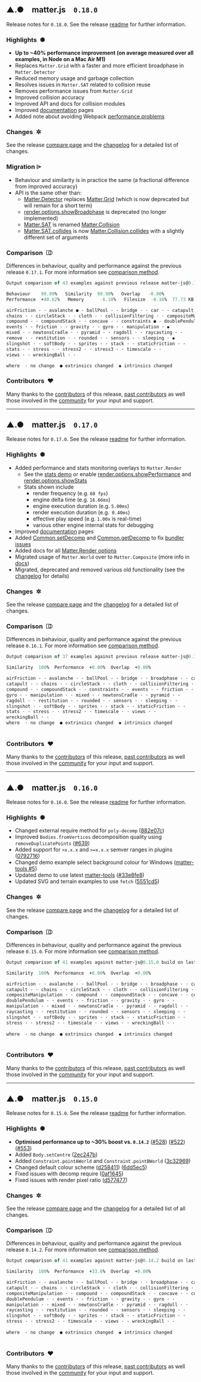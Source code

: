 ## ▲.● matter.js `0.18.0`

Release notes for `0.18.0`. See the release [readme](https://github.com/liabru/matter-js/blob/0.18.0/README.md) for further information.

### Highlights ✺

- **Up to ~40% performance improvement (on average measured over all examples, in Node on a Mac Air M1)**
- Replaces `Matter.Grid` with a faster and more efficient broadphase in `Matter.Detector`
- Reduced memory usage and garbage collection
- Resolves issues in `Matter.SAT` related to collision reuse
- Removes performance issues from `Matter.Grid`
- Improved collision accuracy
- Improved API and docs for collision modules
- Improved [documentation](https://brm.io/matter-js/docs/) pages
- Added note about avoiding Webpack [performance problems](https://github.com/liabru/matter-js/blob/master/README.md#install)

### Changes ✲

See the release [compare page](https://github.com/liabru/matter-js/compare/0.17.1...0.18.0) and the [changelog](https://github.com/liabru/matter-js/blob/0.18.0/CHANGELOG.md) for a detailed list of changes.

### Migration ⌲

- Behaviour and similarity is in practice the same (a fractional difference from improved accuracy)
- API is the same other than:
  - [Matter.Detector](https://brm.io/matter-js/docs/classes/Detector.html) replaces [Matter.Grid](https://brm.io/matter-js/docs/classes/Grid.html) (which is now deprecated but will remain for a short term)
  - [render.options.showBroadphase](https://brm.io/matter-js/docs/classes/Render.html#property_options.showBroadphase) is deprecated (no longer implemented)
  - [Matter.SAT](https://brm.io/matter-js/docs/classes/SAT.html) is renamed [Matter.Collision](https://brm.io/matter-js/docs/classes/Collision.html)
  - [Matter.SAT.collides](https://brm.io/matter-js/docs/classes/SAT.html#method_collides) is now [Matter.Collision.collides](https://brm.io/matter-js/docs/classes/Collision.html#method_collides) with a slightly different set of arguments

### Comparison ⎄

Differences in behaviour, quality and performance against the previous release `0.17.1`. For more information see [comparison method](https://github.com/liabru/matter-js/pull/794).

```ocaml
Output comparison of 43 examples against previous release matter-js@0.17.1  

Behaviour    99.99%   Similarity  99.98%   Overlap   -0.00%  
Performance  +40.62%   Memory      -6.18%   Filesize  -0.16%  77.73 KB  

airFriction · · avalanche ● · ballPool · · bridge · · car · · catapult · · 
chains · · circleStack · · cloth · · collisionFiltering · · compositeManipulation ● · 
compound · · compoundStack · · concave · · constraints ● · doublePendulum · · 
events · · friction · · gravity · · gyro · · manipulation · ◆ 
mixed · · newtonsCradle · · pyramid · · ragdoll · · raycasting · · 
remove · · restitution · · rounded · · sensors · · sleeping · ◆ 
slingshot · · softBody · · sprites · · stack · · staticFriction · · 
stats · · stress · · stress2 · · stress3 · · timescale · · 
views · · wreckingBall · ·   

where  · no change  ● extrinsics changed  ◆ intrinsics changed
```

### Contributors ♥︎

Many thanks to the [contributors](https://github.com/liabru/matter-js/compare/0.17.1...0.18.0) of this release, [past contributors](https://github.com/liabru/matter-js/graphs/contributors) as well those involved in the [community](https://github.com/liabru/matter-js/issues) for your input and support.

---

## ▲.● matter.js `0.17.0`

Release notes for `0.17.0`. See the release [readme](https://github.com/liabru/matter-js/blob/0.17.0/README.md) for further information.

### Highlights ✺

- Added performance and stats monitoring overlays to `Matter.Render`
  - See the [stats demo](https://brm.io/matter-js/demo/#stats) or enable [render.options.showPerformance](https://brm.io/matter-js/docs/classes/Render.html#property_options.showPerformance) and [render.options.showStats](https://brm.io/matter-js/docs/classes/Render.html#property_options.showStats) 
  - Stats shown include
    - render frequency (e.g. `60 fps`)
    - engine delta time (e.g. `16.66ms`)
    - engine execution duration (e.g. `5.00ms`)
    - render execution duration (e.g.` 0.40ms`)
    - effective play speed (e.g. `1.00x` is real-time)
    - various other engine internal stats for debugging
- Improved [documentation](https://brm.io/matter-js/docs/) pages
- Added [Common.setDecomp](https://brm.io/matter-js/docs/classes/Common.html#method_setDecomp) and [Common.getDecomp](https://brm.io/matter-js/docs/classes/Common.html#method_getDecomp) to fix [bundler issues](https://github.com/liabru/matter-js/issues/981)
- Added docs for all [Matter.Render options](https://brm.io/matter-js/docs/classes/Render.html#properties)
- Migrated usage of `Matter.World` over to `Matter.Composite` (more info in [docs](https://brm.io/matter-js/docs/classes/World.html))
- Migrated, deprecated and removed various old functionality (see the [changelog](https://github.com/liabru/matter-js/blob/0.17.0/CHANGELOG.md) for details)

### Changes ✲

See the release [compare page](https://github.com/liabru/matter-js/compare/0.16.1...0.17.0) and the [changelog](https://github.com/liabru/matter-js/blob/0.17.0/CHANGELOG.md) for a detailed list of changes.

### Comparison ⎄

Differences in behaviour, quality and performance against the previous release `0.16.1`. For more information see [comparison method](https://github.com/liabru/matter-js/pull/794).

```ocaml
Output comparison of 37 examples against previous release matter-js@0.16.1  

Similarity  100%  Performance  +0.00%  Overlap  +0.00%  

airFriction · · avalanche · · ballPool · · bridge · · broadphase · · car · · 
catapult · · chains · · circleStack · · cloth · · collisionFiltering · · 
compound · · compoundStack · · constraints · · events · · friction · · 
gyro · · manipulation · · mixed · · newtonsCradle · · pyramid · · 
ragdoll · · restitution · · rounded · · sensors · · sleeping · · 
slingshot · · softBody · · sprites · · stack · · staticFriction · · 
stats · · stress · · stress2 · · timescale · · views · · 
wreckingBall · ·   
where  · no change  ● extrinsics changed  ◆ intrinsics changed
    
```

### Contributors ♥︎

Many thanks to the [contributors](https://github.com/liabru/matter-js/compare/0.16.1...0.17.0) of this release, [past contributors](https://github.com/liabru/matter-js/graphs/contributors) as well those involved in the [community](https://github.com/liabru/matter-js/issues) for your input and support.

---

## ▲.● matter.js `0.16.0`

Release notes for `0.16.0`. See the release [readme](https://github.com/liabru/matter-js/blob/0.16.0/README.md) for further information.

### Highlights ✺

- Changed external require method for `poly-decomp` ([882e07c](https://github.com/liabru/matter-js/commit/882e07c))
- Improved `Bodies.fromVertices` decomposition quality using `removeDuplicatePoints` ([#639](https://github.com/liabru/matter-js/pull/639))
- Added support for `>x.x.x` and `>=x.x.x` semver ranges in plugins ([0792716](https://github.com/liabru/matter-js/commit/0792716))
- Changed demo example select background colour for Windows ([matter-tools #5](https://github.com/liabru/matter-tools/pull/5))
- Updated demo to use latest [matter-tools](https://github.com/liabru/matter-tools) ([#33e8fe8](https://github.com/liabru/matter-js/commit/33e8fe8))
- Updated SVG and terrain examples to use `fetch` ([5551cd5](https://github.com/liabru/matter-js/commit/5551cd5))

### Changes ✲

See the release [compare page](https://github.com/liabru/matter-js/compare/0.15.0...0.16.0) and the [changelog](https://github.com/liabru/matter-js/blob/0.16.0/CHANGELOG.md) for a detailed list of changes.

### Comparison ⎄

Differences in behaviour, quality and performance against the previous release `0.15.0`. For more information see [comparison method](https://github.com/liabru/matter-js/pull/794).

```ocaml
Output comparison of 41 examples against matter-js@0.15.0 build on last run  

Similarity  100%  Performance  +0.00%  Overlap  +0.00%  

airFriction · · avalanche · · ballPool · · bridge · · broadphase · · car · · 
catapult · · chains · · circleStack · · cloth · · collisionFiltering · · 
compositeManipulation · · compound · · compoundStack · · concave · · constraints · · 
doublePendulum · · events · · friction · · gravity · · gyro · · 
manipulation · · mixed · · newtonsCradle · · pyramid · · ragdoll · · 
raycasting · · restitution · · rounded · · sensors · · sleeping · · 
slingshot · · softBody · · sprites · · stack · · staticFriction · · 
stress · · stress2 · · timescale · · views · · wreckingBall · · 
  
where  · no change  ● extrinsics changed  ◆ intrinsics changed
    
```

### Contributors ♥︎

Many thanks to the [contributors](https://github.com/liabru/matter-js/compare/0.15.0...0.16.0) of this release, [past contributors](https://github.com/liabru/matter-js/graphs/contributors) as well those involved in the [community](https://github.com/liabru/matter-js/issues) for your input and support.

---

## ▲.● matter.js `0.15.0`

Release notes for `0.15.0`. See the release [readme](https://github.com/liabru/matter-js/blob/0.15.0/README.md) for further information.

### Highlights ✺

- __Optimised performance up to ~30% boost vs. `0.14.2`__ ([#528](https://github.com/liabru/matter-js/pull/528)) ([#522](https://github.com/liabru/matter-js/pull/522)) ([#553](https://github.com/liabru/matter-js/pull/553))
- Added `Body.setCentre` ([2ec247b](https://github.com/liabru/matter-js/commit/2ec247b))
- Added `Constraint.pointAWorld` and `Constraint.pointBWorld` ([3c32969](https://github.com/liabru/matter-js/commit/3c32969))
- Changed default colour scheme ([d258411](https://github.com/liabru/matter-js/commit/d258411)) ([6dd5ec5](https://github.com/liabru/matter-js/commit/6dd5ec5))
- Fixed issues with decomp require ([0af1645](https://github.com/liabru/matter-js/commit/0af1645))
- Fixed issues with render pixel ratio ([d577477](https://github.com/liabru/matter-js/commit/d577477))

### Changes ✲

See the release [compare page](https://github.com/liabru/matter-js/compare/0.14.2...0.15.0) and the [changelog](https://github.com/liabru/matter-js/blob/0.15.0/CHANGELOG.md) for a detailed list of all changes.

### Comparison ⎄

Differences in behaviour, quality and performance against the previous release `0.14.2`. For more information see [comparison method](https://github.com/liabru/matter-js/pull/794).

```ocaml
Output comparison of 41 examples against matter-js@0.14.2 build on last run  

Similarity  100%  Performance  +33.6%  Overlap  +0.00%  

airFriction · · avalanche · · ballPool · · bridge · · broadphase · · car · · 
catapult · · chains · · circleStack · · cloth · · collisionFiltering · · 
compositeManipulation · · compound · · compoundStack · · concave · · constraints · · 
doublePendulum · · events · · friction · · gravity · · gyro · · 
manipulation · · mixed · · newtonsCradle · · pyramid · · ragdoll · · 
raycasting · · restitution · · rounded · · sensors · · sleeping · · 
slingshot · · softBody · · sprites · · stack · · staticFriction · · 
stress · · stress2 · · timescale · · views · · wreckingBall · · 
  
where  · no change  ● extrinsics changed  ◆ intrinsics changed
    
```

### Contributors ♥︎

Many thanks to the [contributors](https://github.com/liabru/matter-js/compare/0.14.2...0.15.0) of this release, [past contributors](https://github.com/liabru/matter-js/graphs/contributors) as well those involved in the [community](https://github.com/liabru/matter-js/issues) for your input and support.
